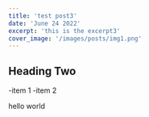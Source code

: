 ```yaml
---
title: 'test post3'
date: 'June 24 2022'
excerpt: 'this is the excerpt3'
cover_image: '/images/posts/img1.png'
---
```

## Heading Two

-item 1
-item 2

hello world
